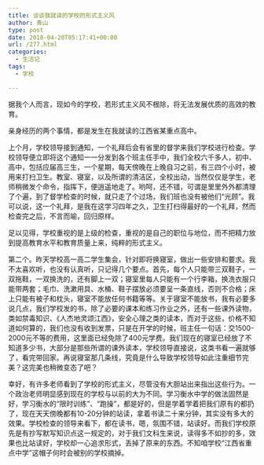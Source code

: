 ```yaml
---
title: 谈谈我就读的学校的形式主义风
author: 青山
type: post
date: 2018-04-20T05:17:41+00:00
url: /277.html
categories:
  - 生活记
tags:
  - 学校

---
```

据我个人而言，现如今的学校，若形式主义风不根除，将无法发展优质的高效的教育。

亲身经历的两个事情，都是发生在我就读的江西省某重点高中。

上个月，学校领导接到通知，一个礼拜后会有省里的督学来我们学校进行检查。学校领导便立即将这个通知一一分发到各个班主任手中，我们全校六千多人，初中、高中，包括应届高三生，一个星期，每天傍晚在上晚自习之前，有三四个小时，被用来打扫卫生。教室、寝室，以及所谓的清洁区，全校出动，当然仅仅是学生，老师稍微发个命令，指挥下，便逍遥地走了。哟呵，还不错，可谓是里里外外都清理了个遍，到了督学检查的时候，就只走了个过场，我们班也没有被他们“光顾”。我可以说，这一个礼拜，是我在这学习四年之久，卫生打扫得最好的一个礼拜，然而检查完之后，不言而喻，回归原样。

足以见得，学校重视的是上级的检查，重视的是自己的职位与地位，而不把精力放到提高教育水平和教育质量上来，纯粹的形式主义。

第二个。昨天学校高一高二学生集会，针对即将换寝室，做出一些安排和要求。我不太喜欢听，也没有认真听，只记得几个要点。首先，每个人只能带三双鞋子，一双拖鞋，一双换洗的，还有脚上一双；寝室里每人只能有一个行李箱，换洗衣服只能带两套；毛巾、洗漱用具、水桶、鞋子摆放必须要呈一条直线，否则不合格；床上只能有被子和枕头，寝室不能放任何书籍等等。关于寝室不能放书，我有必要多说几点，我们学校发的书，除了必要的课本和练习作业之外，还有一些课外读物，类如禁毒知识、《人杰地灵颂江西》，安全心理之类的读本，而对于这些，价格不知道如何算的，我们也没有收到发票，只是在开学的时候，班主任一句话：交1500-2000元不等的费用，这里面已经免除了400元学费。我们现在的寝室已经放了不知道多少书，大部分是那些所谓的课外读本，学校领导直接说，这类书看一遍就够了，看完带回家。再说寝室那几条线，究竟是什么导致学校领导如此注重细节完美？这完美也稍微变态了吧？

幸好，有许多老师看到了学校的形式主义，尽管没有大胆站出来指出这些行为。一个政治老师明显感到现在的学校与以前的大为不同。学习衡水中学的做法固然是好，学习衡水的“限时训练”、“跑操”，都是好的，但是学着学着把我们原有的都扔了，现在天天傍晚都有10-20分钟的站读，拿着书读二十来分钟，其实没有多大的效果。学校检查的领导来看下，都在读书，嗯，氛围不错，站读好。而我们学校原先是有抄写默写知识点这一规定的，对于我们文科生来说，读得多不如抄的多，效果也比站读好，学校却一心追求形式，丢掉了原来的东西。不知咱学校“江西省重点中学”这帽子何时会被别的学校摘掉。